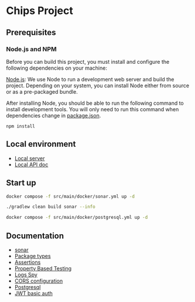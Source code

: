 # Chips Project

## Prerequisites

### Node.js and NPM

Before you can build this project, you must install and configure the following dependencies on your machine:

[Node.js](https://nodejs.org/): We use Node to run a development web server and build the project.
Depending on your system, you can install Node either from source or as a pre-packaged bundle.

After installing Node, you should be able to run the following command to install development tools.
You will only need to run this command when dependencies change in [package.json](package.json).

```
npm install
```

## Local environment

- [Local server](http://localhost:8081)
- [Local API doc](http://localhost:8081/swagger-ui.html)

<!-- jhipster-needle-localEnvironment -->

## Start up

```bash
docker compose -f src/main/docker/sonar.yml up -d
```

```bash
./gradlew clean build sonar --info
```

```bash
docker compose -f src/main/docker/postgresql.yml up -d
```


<!-- jhipster-needle-startupCommand -->

## Documentation

- [sonar](documentation/sonar.md)
- [Package types](documentation/package-types.md)
- [Assertions](documentation/assertions.md)
- [Property Based Testing](documentation/property-based-testing.md)
- [Logs Spy](documentation/logs-spy.md)
- [CORS configuration](documentation/cors-configuration.md)
- [Postgresql](documentation/postgresql.md)
- [JWT basic auth](documentation/jwt-basic-auth.md)

<!-- jhipster-needle-documentation -->
